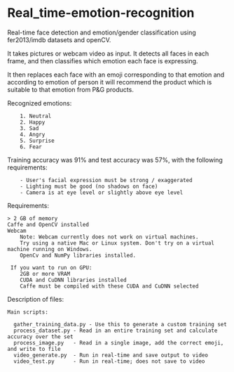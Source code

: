 # Real_time-emotion-recognition
Real-time face detection and emotion/gender classification using fer2013/imdb datasets and openCV.

It takes pictures or webcam video as input. It detects all faces in each frame, and then
    classifies which emotion each face is expressing.


It then replaces each face with an emoji corresponding to that emotion and according to emotion of person it will recommend the product which is suitable to that emotion from P&G products.


Recognized emotions:

        1. Neutral
        2. Happy
        3. Sad
        4. Angry
        5. Surprise
        6. Fear
 Training accuracy was 91% and test accuracy was 57%, with the following requirements:
        
        - User's facial expression must be strong / exaggerated
        - Lighting must be good (no shadows on face)
        - Camera is at eye level or slightly above eye level
  
  Requirements:
    
    > 2 GB of memory
    Caffe and OpenCV installed
    Webcam
        Note: Webcam currently does not work on virtual machines.
        Try using a native Mac or Linux system. Don't try on a virtual machine running on Windows.
        OpenCv and NumPy libraries installed.
        
     If you want to run on GPU:
        2GB or more VRAM
        CUDA and CuDNN libraries installed
        Caffe must be compiled with these CUDA and CuDNN selected


  Description of files:

    Main scripts:
  
      gather_training_data.py - Use this to generate a custom training set
      process_dataset.py - Read in an entire training set and calculate accuracy over the set
      process_image.py   - Read in a single image, add the correct emoji, and write to file
      video_generate.py  - Run in real-time and save output to video
      video_test.py      - Run in real-time; does not save to video

        
       
